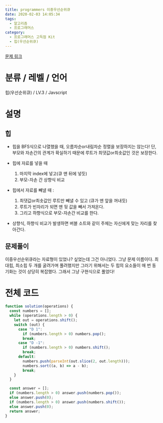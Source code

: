 ```yaml
---
title: programmers 이중우선순위큐
date: 2020-02-03 14:05:34
tags:
  - 알고리즘
  - 프로그래머스
category:
  - 프로그래머스 고득점 Kit
  - 힙(우선순위큐)
---
```


[문제 링크](https://programmers.co.kr/learn/courses/30/lessons/42628)

# 분류 / 레벨 / 언어

힙(우선순위큐) / LV.3 / Javscript

# 설명

## 힙

- 힙을 BFS식으로 나열했을 때, 오름차순or내림차순 정렬을 보장하지는 않는다!
  단, 부모와 자손간의 관계가 확실하기 때문에 루트가 최댓값or최솟값인 것은 보장한다.

- 힙에 자료를 넣을 때

  1. 마지막 index에 넣고(큐 맨 뒤에 넣듯)
  2. 부모-자손 간 상향식 비교

- 힙에서 자료를 빼낼 때 :

  1. 최댓값or최솟값인 루트만 빼낼 수 있고 (큐가 맨 앞을 꺼내듯)
  2. 루트가 빈자리가 되면 맨 뒷 값을 빼서 가져온다.
  3. 그리고 하향식으로 부모-자손간 비교를 한다.

- 상향식, 하향식 비교가 발생하면 버블 소트와 같이 주체는 자신에게 맞는 자리를 찾아간다.

## 문제풀이

이중우선순위큐라는 자료형이 있었나? 싶었는데 그건 아니었다.
그냥 문제 이름이다.
최대힙, 최소힙 두 개를 굴려가며 풀려했지만
그러기 위해서는 두 힙의 요소들이 매 번 동기화는 것이 상당히 복잡했다.
그래서 그냥 구현식으로 풀었다!

# 전체 코드

```javascript
function solution(operations) {
  const numbers = [];
  while (operations.length > 0) {
    let out = operations.shift();
    switch (out) {
      case "D 1":
        if (numbers.length > 0) numbers.pop();
        break;
      case "D -1":
        if (numbers.length > 0) numbers.shift();
        break;
      default:
        numbers.push(parseInt(out.slice(2, out.length)));
        numbers.sort((a, b) => a - b);
        break;
    }
  }

  const answer = [];
  if (numbers.length > 0) answer.push(numbers.pop());
  else answer.push(0);
  if (numbers.length > 0) answer.push(numbers.shift());
  else answer.push(0);
  return answer;
}
```
